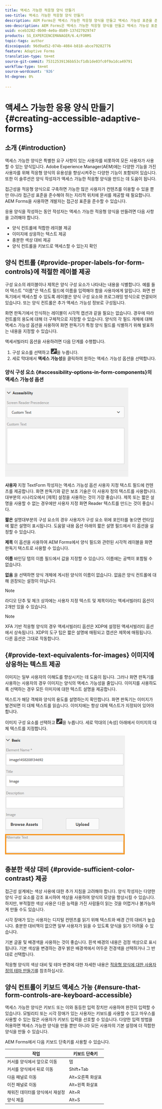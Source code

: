```yaml
---
title: 액세스 가능한 적응형 양식 만들기
seo-title: 액세스 가능한 적응형 양식 만들기
description: AEM Forms은 액세스 가능한 적응형 양식을 만들고 액세스 가능성 표준을 준수하도록 도와주는 도구를 제공합니다.
seo-description: AEM Forms은 액세스 가능한 적응형 양식을 만들고 액세스 가능성 표준을 준수하도록 도와주는 도구를 제공합니다.
uuid: eceb3282-0b90-4e0a-8b89-137d27029747
products: SG_EXPERIENCEMANAGER/6.4/FORMS
topic-tags: author
discoiquuid: 96d9ad52-074b-4084-b818-abce79282776
feature: Adaptive Forms
translation-type: tm+mt
source-git-commit: 75312539136bb53cf1db1de03fc0f9a1dca49791
workflow-type: tm+mt
source-wordcount: '926'
ht-degree: 0%

---
```



# 액세스 가능한 응용 양식 만들기 {#creating-accessible-adaptive-forms}

## 소개 {#introduction}

액세스 가능한 양식은 특별한 요구 사항이 있는 사용자를 비롯하여 모든 사용자가 사용할 수 있는 양식입니다. Adobe Experience Manager(AEM)에는 다양한 기능을 가진 사용자를 위해 적응형 양식의 유용성을 향상시켜주는 다양한 기능이 포함되어 있습니다. 또한 이 솔루션은 양식 작성자가 액세스 가능한 적응형 양식을 만드는 데 도움이 됩니다.

접근성을 적응형 양식으로 구축하면 가능한 많은 사용자가 컨텐츠를 이용할 수 있을 뿐만 아니라 접근성 표준을 준수해야 하는 지리적 위치에 문서를 제공할 때 필요합니다. AEM Forms을 사용하면 개발자는 접근성 표준을 준수할 수 있습니다.

응용 양식을 작성하는 동안 작성자는 액세스 가능한 적응형 양식을 만들려면 다음 사항을 고려해야 합니다.

* 양식 컨트롤에 적합한 레이블 제공
* 이미지에 상응하는 텍스트 제공
* 충분한 색상 대비 제공
* 양식 컨트롤을 키보드로 액세스할 수 있는지 확인

## 양식 컨트롤 {#provide-proper-labels-for-form-controls}에 적절한 레이블 제공

구성 요소의 레이블이나 제목은 양식 구성 요소가 나타내는 내용을 식별합니다. 예를 들어 텍스트 &quot;이름&quot;은 텍스트 필드에 이름을 입력해야 함을 사용자에게 알립니다. 화면 판독기에서 액세스할 수 있도록 레이블은 양식 구성 요소와 프로그래밍 방식으로 연결되어 있습니다. 또는 양식 컨트롤은 추가 액세스 가능성 정보로 구성됩니다.

화면 판독기에서 인식하는 레이블이 시각적 캡션과 같을 필요는 없습니다. 경우에 따라 컨트롤의 용도에 대해 더 구체적으로 지정할 수 있습니다. 양식의 각 필드 개체에 대해 액세스 가능성 옵션을 사용하여 화면 판독기가 특정 양식 필드를 식별하기 위해 발표하는 내용을 지정할 수 있습니다.

액세서빌러티 옵션을 사용하려면 다음 단계를 수행합니다.

1. 구성 요소를 선택하고 ![cmppr](assets/cmppr.png)을 누릅니다.
1. 세로 막대에서 **액세스 가능성**&#x200B;을 클릭하여 원하는 액세스 가능성 옵션을 선택합니다.

### 양식 구성 요소 {#accessibility-options-in-form-components}의 액세스 가능성 옵션

![양식 구성 요소의 액세스 가능성 옵션](assets/accessibility-options.png)

**사용자** 지정 TextForm 작성자는 액세스 가능성 옵션 사용자 지정 텍스트 필드에 컨텐츠를 제공합니다. 화면 판독기와 같은 보조 기술은 이 사용자 정의 텍스트를 사용합니다. 대부분의 시나리오에서 [제목] 설정을 사용하는 것이 가장 좋습니다. 제목 또는 짧은 설명을 사용할 수 없는 경우에만 사용자 지정 화면 Reader 텍스트를 만드는 것이 좋습니다.

**짧은** 설명대부분의 구성 요소의 경우 사용자가 구성 요소 위에 포인터를 놓으면 런타임에 짧은 설명이 표시됩니다. 도움말 내용 옵션 아래의 짧은 설명 필드에서 이 옵션을 설정할 수 있습니다.

**제목** 이 옵션을 사용하여 AEM Forms에서 양식 필드와 관련된 시각적 레이블을 화면 판독기 텍스트로 사용할 수 있습니다.

**이름** 바인딩 탭의 이름 필드에서 값을 지정할 수 있습니다. 이름에는 공백이 포함될 수 없습니다.

**없음** 을 선택하면 양식 개체에 게시된 양식의 이름이 없습니다. 없음은 양식 컨트롤에 대해 권장되는 설정이 아닙니다.

>[!NOTE]
>
>라디오 단추 및 체크 상자에는 사용자 지정 텍스트 및 제목이라는 액세서빌러티 옵션이 2개만 있을 수 있습니다.

>[!NOTE]
>
>XFA 기반 적응형 양식의 경우 액세서빌러티 옵션은 XDP에 설정된 액세서빌러티 옵션에서 상속됩니다. XDP의 도구 팁은 짧은 설명에 매핑되고 캡션은 제목에 매핑됩니다. 다른 옵션은 그대로 작동합니다.

## {#provide-text-equivalents-for-images} 이미지에 상응하는 텍스트 제공

이미지는 일부 사용자의 이해도를 향상시키는 데 도움이 됩니다. 그러나 화면 판독기를 사용하는 사용자의 경우 이미지는 양식의 액세스 가능성을 줄입니다. 이미지를 사용하도록 선택하는 경우 모든 이미지에 대한 텍스트 설명을 제공합니다.

텍스트가 해당 객체와 양식의 용도를 설명하는지 확인합니다. 화면 판독기는 이미지가 발견되면 이 대체 텍스트를 읽습니다. 이미지에는 항상 대체 텍스트가 지정되어 있어야 합니다.

이미지 구성 요소를 선택하고 ![cmppr](assets/cmppr.png)을 누릅니다. 세로 막대의 [속성] 아래에서 이미지의 대체 텍스트를 지정합니다.

![이미지의 대체 텍스트](assets/image-properties.png)

## 충분한 색상 대비 {#provide-sufficient-color-contrast} 제공

접근성 설계에는 색상 사용에 대한 추가 지침을 고려해야 합니다. 양식 작성자는 다양한 양식 구성 요소를 강조 표시하여 색상을 사용하여 양식의 모양을 향상시킬 수 있습니다. 하지만, 부적절한 색상 사용은 다른 능력을 가진 사람들이 읽는 것을 어렵거나 불가능하게 만들 수도 있습니다.

시각 장애가 있는 사용자는 디지털 컨텐츠를 읽기 위해 텍스트와 배경 간의 대비가 높습니다. 충분한 대비책이 없으면 일부 사용자가 읽을 수 있도록 양식을 읽기 어려울 수 있습니다.

기본 글꼴 및 배경색을 사용하는 것이 좋습니다. 흰색 배경의 내용은 검정 색상으로 표시됩니다. 기본 색상을 변경하는 경우 밝은 배경색에서 어두운 전경색을 선택하거나 그 반대로 선택합니다.

적응형 양식의 색상 대비 및 테마 변경에 대한 자세한 내용은 [적응형 양식에 대한 사용자 정의 테마 만들기](/help/forms/using/creating-custom-adaptive-form-themes.md)를 참조하십시오.

## 양식 컨트롤이 키보드 액세스 가능 {#ensure-that-form-controls-are-keyboard-accessible}

액세스 가능한 양식은 키보드 또는 이와 동등한 입력 장치만 사용하여 완전히 입력할 수 있습니다. 모빌리티 또는 시각 장애가 있는 사용자는 키보드를 사용할 수 있고 마우스를 사용할 수 있는 많은 사용자가 키보드 입력을 선호할 수 있습니다. 다양한 입력 방법을 허용하면 액세스 가능한 양식을 만들 뿐만 아니라 모든 사용자의 기본 설정에 더 적합한 양식을 만들 수 있습니다.

AEM Forms에서 다음 키보드 단축키를 사용할 수 있습니다.

| 작업 | 키보드 단축키 |
|---|---|
| 커서를 양식에서 앞으로 이동 | 탭 |
| 커서를 양식에서 뒤로 이동 | Shift+Tab |
| 다음 패널로 이동 | Alt+오른쪽 화살표 |
| 이전 패널로 이동 | Alt+왼쪽 화살표 |
| 채워진 데이터를 양식에서 재설정 | Alt+R |
| 양식 제출 | Alt+S | configuring-watched-folder-endpoints.md |